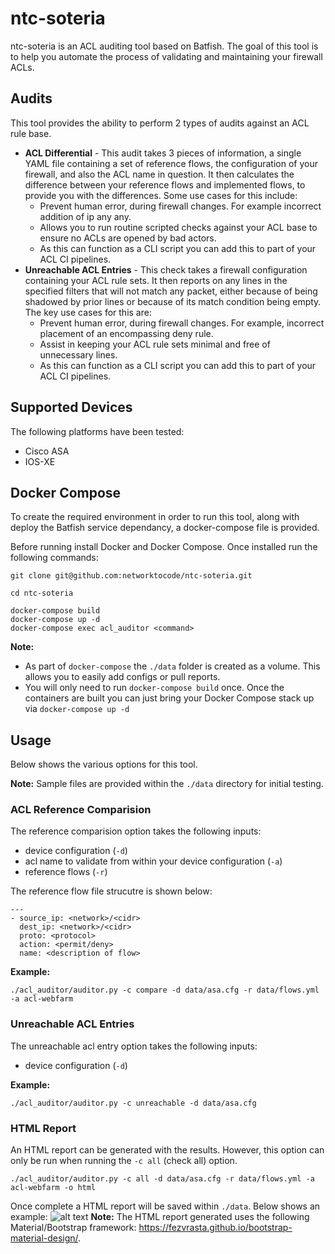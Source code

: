 # ntc-soteria
ntc-soteria is an ACL auditing tool based on Batfish. The goal of this tool is to help you automate the process of validating and maintaining your firewall ACLs.

## Audits
This tool provides the ability to perform 2 types of audits against an ACL rule base.

* **ACL Differential** - This audit takes 3 pieces of information, a single YAML file containing a set of reference flows, the configuration of your firewall, and also the ACL name in question. It then calculates the difference between your reference flows and implemented flows, to provide you with the differences. Some use cases for this include:
  * Prevent human error, during firewall changes. For example incorrect addition of ip any any.
  * Allows you to run routine scripted checks against your ACL base to ensure no ACLs are opened by bad actors.
  * As this can function as a CLI script you can add this to part of your ACL CI pipelines.
* **Unreachable ACL Entries** - This check takes a firewall configuration containing your ACL rule sets. It then reports on any lines in the specified filters that will not match any packet, either because of being shadowed by prior lines or because of its match condition being empty. The key use cases for this are:
  * Prevent human error, during firewall changes. For example, incorrect placement of an encompassing deny rule.
  * Assist in keeping your ACL rule sets minimal and free of unnecessary lines.
  * As this can function as a CLI script you can add this to part of your ACL CI pipelines.

## Supported Devices
The following platforms have been tested:
* Cisco ASA
* IOS-XE

## Docker Compose
To create the required environment in order to run this tool, along with deploy the Batfish service dependancy, a docker-compose file is provided.

Before running install Docker and Docker Compose. Once installed run the following commands:
```
git clone git@github.com:networktocode/ntc-soteria.git

cd ntc-soteria

docker-compose build
docker-compose up -d
docker-compose exec acl_auditor <command>
```

**Note:**

* As part of `docker-compose` the `./data` folder is created as a volume. This allows you to easily add configs or pull reports.
* You will only need to run `docker-compose build` once. Once the containers are built you can just bring your Docker Compose stack up via `docker-compose up -d`

## Usage
Below shows the various options for this tool. 

**Note:** Sample files are provided within the `./data` directory for initial testing. 

### ACL Reference Comparision
The reference comparision option takes the following inputs:
* device configuration (`-d`)
* acl name to validate from within your device configuration (`-a`)
* reference flows (`-r`)

The reference flow file strucutre is shown below:
```
---
- source_ip: <network>/<cidr>
  dest_ip: <network>/<cidr>
  proto: <protocol>
  action: <permit/deny>
  name: <description of flow>
```
**Example:**

```
./acl_auditor/auditor.py -c compare -d data/asa.cfg -r data/flows.yml -a acl-webfarm 
```


### Unreachable ACL Entries
The unreachable acl entry option takes the following inputs:
* device configuration (`-d`)

**Example:**
```
./acl_auditor/auditor.py -c unreachable -d data/asa.cfg
```
### HTML Report
An HTML report can be generated with the results. However, this option can only be run when running the `-c all` (check all) option.
```
./acl_auditor/auditor.py -c all -d data/asa.cfg -r data/flows.yml -a acl-webfarm -o html
```
Once complete a HTML report will be saved within `./data`. Below shows an example:
![alt text](https://github.com/networktocode/batfish-acl-auditor/blob/master/data/report-example.png?raw=true)
**Note:** The HTML report generated uses the following Material/Bootstrap framework: https://fezvrasta.github.io/bootstrap-material-design/.
